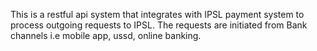 This is a restful api system that integrates with IPSL payment system to process outgoing requests to IPSL. The requests are initiated from Bank channels i.e mobile app, ussd, online banking.